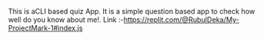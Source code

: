 This is aCLI based quiz App.
It is a simple question based app to check how well do you know about me!.
Link :-https://replit.com/@RubulDeka/My-ProjectMark-1#index.js

